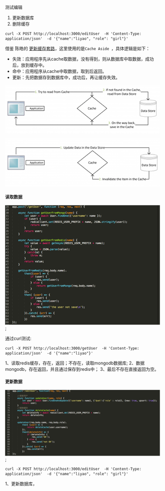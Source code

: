 测试编辑
1. 更新数据库
2. 删除缓存



```
curl -X POST http://localhost:3000/editUser  -H 'Content-Type: application/json'  -d '{"name":"liyao", "role": "girl"}'
```




借鉴	陈皓的 [更新缓存套路](https://coolshell.cn/articles/17416.html)，这里使用的是`Cache Aside `，具体逻辑是如下：

* 失效：应用程序先从cache取数据，没有得到，则从数据库中取数据，成功后，放到缓存中。
* 命中：应用程序从cache中取数据，取到后返回。
* 更新：先把数据存到数据库中，成功后，再让缓存失效。

![cache_aside1](../pictures/cache_aside1.png)

![cache_aside2](../pictures/cache_aside2.png)

#### 读取数据

![app1](../pictures/app1.png);

通过curl测试:
```
curl -X POST http://localhost:3000/getUser  -H 'Content-Type: application/json'  -d '{"name":"liyao"}'
```

1、读取redis缓存，存在，返回；不存在，读取mongodb数据库;
2、数据mongodb，存在返回，并且通过保存到redis中；
3、最后不存在直接返回为空。

#### 更新数据

![app2](../pictures/app2.png);

```
curl -X POST http://localhost:3000/editUser  -H 'Content-Type: application/json'  -d '{"name":"liyao", "role": "girl"}'
```


1、更新数据库，
